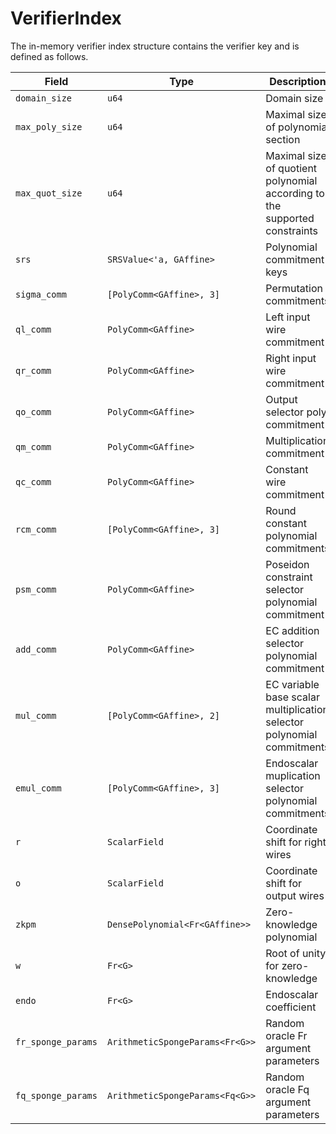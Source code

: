 # VerifierIndex

The in-memory verifier index structure contains the verifier key and is defined as follows.

| Field              | Type                            | Description |
| - | - | - |
| `domain_size`      | `u64`                           | Domain size |
| `max_poly_size`    | `u64`                           | Maximal size of polynomial section |
| `max_quot_size`    | `u64`                           | Maximal size of quotient polynomial according to the supported constraints |
| `srs`              | `SRSValue<'a, GAffine>`         | Polynomial commitment keys |
| `sigma_comm`       | `[PolyComm<GAffine>, 3]`        | Permutation commitments |
| `ql_comm`          | `PolyComm<GAffine>`             | Left input wire commitment |
| `qr_comm`          | `PolyComm<GAffine>`             | Right input wire commitment |
| `qo_comm`          | `PolyComm<GAffine>`             | Output selector poly commitment |
| `qm_comm`          | `PolyComm<GAffine>`             | Multiplication commitment |
| `qc_comm`          | `PolyComm<GAffine>`             | Constant wire commitment |
| `rcm_comm`         | `[PolyComm<GAffine>, 3]`        | Round constant polynomial commitments |
| `psm_comm`         | `PolyComm<GAffine>`             | Poseidon constraint selector polynomial commitment |
| `add_comm`         | `PolyComm<GAffine>`             | EC addition selector polynomial commitment |
| `mul_comm`         | `[PolyComm<GAffine>, 2]`        | EC variable base scalar multiplication selector polynomial commitments |
| `emul_comm`        | `[PolyComm<GAffine>, 3]`        | Endoscalar muplication selector polynomial commitments |
| `r`                | `ScalarField`                   | Coordinate shift for right wires |
| `o`                | `ScalarField`                   | Coordinate shift for output wires |
| `zkpm`             | `DensePolynomial<Fr<GAffine>>`  | Zero-knowledge polynomial |
| `w`                | `Fr<G>`                         | Root of unity for zero-knowledge |
| `endo`             | `Fr<G>`                         | Endoscalar coefficient |
| `fr_sponge_params` | `ArithmeticSpongeParams<Fr<G>>` | Random oracle Fr argument parameters |
| `fq_sponge_params` | `ArithmeticSpongeParams<Fq<G>>` | Random oracle Fq argument parameters |
